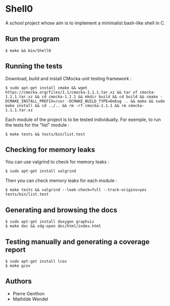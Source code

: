 # Shell0

A school project whose aim is to implement a minimalist bash-like shell in C.

## Run the program

```
$ make && bin/Shell0
```

## Running the tests

Download, build and install CMocka unit testing framework :

```
$ sudo apt-get install cmake && wget https://cmocka.org/files/1.1/cmocka-1.1.1.tar.xz && tar xf cmocka-1.1.1.tar.xz && cd cmocka-1.1.1 && mkdir build && cd build && cmake -DCMAKE_INSTALL_PREFIX=/usr -DCMAKE_BUILD_TYPE=Debug .. && make && sudo make install && cd ../.. && rm -rf cmocka-1.1.1 && rm cmocka-1.1.1.tar.xz
```
Each module of the project is to be tested individually. For exemple, to run the tests for the "list" module :
```
$ make tests && tests/bin/list.test
```

## Checking for memory leaks

You can use valgrind to check for memory leaks :
```
$ sudo apt-get install valgrind
```

Then you can check memory leaks for each module :
```
$ make tests && valgrind --leak-check=full --track-origins=yes tests/bin/list.test
```

## Generating and browsing the docs

```
$ sudo apt-get install doxygen graphviz
$ make doc && xdg-open doc/html/index.html
```

## Testing manually and generating a coverage report

```
$ sudo apt-get install lcov
$ make gcov
```

## Authors

* Pierre Genthon
* Mathilde Wendel

